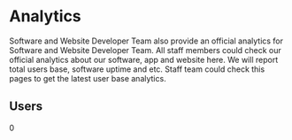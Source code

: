 # Analytics
Software and Website Developer Team also provide an official analytics for Software and Website Developer Team. All staff members could check our official analytics about our software, app and website here. We will report total users base, software uptime and etc. Staff team could check this pages to get the latest user base analytics.

## Users
0